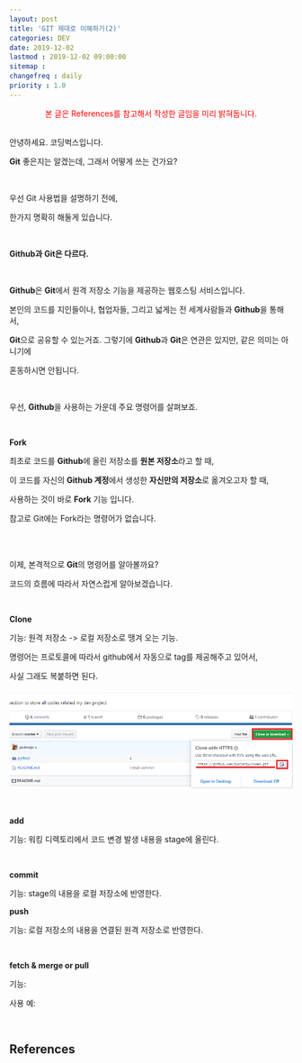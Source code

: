 ```yaml
---
layout: post
title: 'GIT 제대로 이해하기(2)'
categories: DEV
date: 2019-12-02
lastmod : 2019-12-02 09:00:00
sitemap :
changefreq : daily
priority : 1.0
---
```


<center><span style="color:red">본 글은 References를 참고해서 작성한 글임을 미리 밝혀둡니다.</span></center>
<br>

안녕하세요. 코딩벅스입니다. 

**Git** 좋은지는 알겠는데, 그래서 어떻게 쓰는 건가요?

<br>

우선 Git 사용법을 설명하기 전에, 

한가지 명확히 해둘게 있습니다. 

<br>

**Github과 Git은 다르다.**

<br>

**Github**은 **Git**에서 원격 저장소 기능을 제공하는 웹호스팅 서비스입니다. 

본인의 코드를 지인들이나, 협업자들, 그리고 넓게는 전 세계사람들과 **Github**을 통해서, 

**Git**으로 공유할 수 있는거죠. 그렇기에 **Github**과 **Git**은 연관은 있지만, 같은 의미는 아니기에 

혼동하시면 안됩니다. 

<br>

우선, **Github**을 사용하는 가운데 주요 명령어를 살펴보죠. 

<br>

**Fork**

최초로 코드를 **Github**에 올린 저장소를 **원본 저장소**라고 할 때, 

이 코드를 자신의 **Github 계정**에서 생성한 **자신만의 저장소**로 옮겨오고자 할 때, 

사용하는 것이 바로 **Fork** 기능 입니다. 

참고로 Git에는 Fork라는 명령어가 없습니다. 

<br>

<br>

이제, 본격적으로 **Git**의 명령어를 알아볼까요?

코드의 흐름에 따라서 자연스럽게 알아보겠습니다. 

<br>

**Clone** 

기능: 원격 저장소 -> 로컬 저장소로 땡겨 오는 기능. 

명령어는 프로토콜에 따라서 github에서 자동으로 tag를 제공해주고 있어서, 

사실 그래도 복붙하면 된다. 

![image](/assets/img/github_clone.png)

<br>

**add**

기능: 워킹 디렉토리에서 코드 변경 발생 내용을 stage에 올린다.

<br>

**commit** 

기능: stage의 내용을 로컬 저장소에 반영한다. 



**push** 

기능: 로컬 저장소의 내용을 연결된 원격 저장소로 반영한다.

<br>

**fetch & merge or pull**

기능:

사용 예:

<br>



## References

[1]: https://medium.com/@nsh235482/git-%EC%8B%A0%EC%9E%85%EA%B0%9C%EB%B0%9C%EC%9E%90%EC%9D%98-git-%EC%82%AC%EC%9A%A9%EA%B8%B0-1-%EA%B8%B0%EB%B3%B8-%EA%B5%AC%EC%A1%B0-%EC%9D%B4%ED%95%B4%ED%95%98%EA%B8%B0-728c64824ebe	"GIT 기본 구조 이해하기"

[2]: http://blog.outsider.ne.kr/865